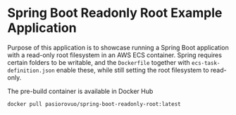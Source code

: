 # Spring Boot Readonly Root Example Application

Purpose of this application is to showcase running a Spring Boot application with a read-only root filesystem in an AWS
ECS container. Spring requires certain folders to be writable, and the `Dockerfile` together with
`ecs-task-definition.json` enable these, while still setting the root filesystem to read-only.

The pre-build container is available in Docker Hub

```shell
docker pull pasiorovuo/spring-boot-readonly-root:latest
```
